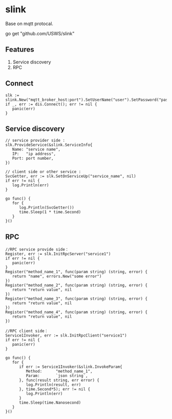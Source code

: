 # slink

Base on mqtt protocal.

go get "github.com/USWS/slink"

## Features

1. Service discovery
1. RPC

## Connect

	slk := slink.New("mqtt_broker_host:port").SetUserName("user").SetPassword("password")
	if _, err := dis.Connect(); err != nil {
	   panic(err)
	}

## Service discovery

	// service provider side :
	slk.ProvideService(&slink.ServiceInfo{
	   Name: "service name",
	   IP:   "ip address",
	   Port: port number,
	})

	// client side or other service :
	SvcGetter, err := slk.SetOnServiceUp("service_name", nil)
	if err != nil {
	   log.Println(err)
	}

	go func() {
	   for {
	      log.Println(SvcGetter())
	      time.Sleep(1 * time.Second)
	   }
	}()
	
## RPC

	//RPC service provide side：
	Register, err := slk.InitRpcServer("service1")
	if err != nil {
	   panic(err)
	}
	Register("method_name_1", func(param string) (string, error) {
	   return "name", errors.New("some error")
	})
	Register("method_name_2", func(param string) (string, error) {
	   return "return value", nil
	})
	Register("method_name_3", func(param string) (string, error) {
	   return "return value", nil
	})
	Register("method_name_4", func(param string) (string, error) {
	   return "return value", nil
	})

	//RPC client side：
	Service1Invoker, err := slk.InitRpcClient("service1")
	if err != nil {
	   panic(err)
	}

	go func() {
	   for {
	      if err := Service1Invoker(&slink.InvokeParam{
	         Method:      "method_name_1",
	         Param:       `json string`,
	      }, func(result string, err error) {
	         log.Println(result, err)
	      }, time.Second*5); err != nil {
	         log.Println(err)
	      }
	      time.Sleep(time.Nanosecond)
	   }
	}()
